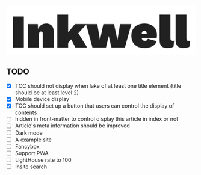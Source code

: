 ![Inkwell](exampleSite/inkwell.png)

## TODO
- [x] TOC should not display when lake of at least one title element (title should be at least level 2)
- [x] Mobile device display
- [x] TOC should set up a button that users can control the display of contents
- [ ] hidden in front-matter to control display this article in index or not
- [ ] Article's meta information should be improved
- [ ] Dark mode
- [ ] A example site
- [ ] Fancybox
- [ ] Support PWA
- [ ] LightHouse rate to 100
- [ ] Insite search
